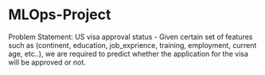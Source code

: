 # MLOps-Project

Problem Statement:
US visa approval status - Given certain set of features such as (continent, education, job_exprience, training, employment, current age, etc..), we are required to predict whether the application for the visa will be approved or not.